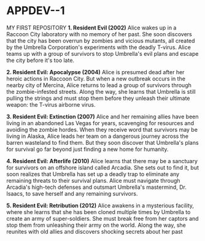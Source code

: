 # APPDEV--1
MY FIRST REPOSITORY
**1. Resident Evil (2002)**
Alice wakes up in a Raccoon City laboratory with no memory of her past. She soon discovers that the city has been overrun by zombies and vicious mutants, all created by the Umbrella Corporation's experiments with the deadly T-virus. Alice teams up with a group of survivors to stop Umbrella's evil plans and escape the city before it's too late.

**2. Resident Evil: Apocalypse (2004)**
Alice is presumed dead after her heroic actions in Raccoon City. But when a new outbreak occurs in the nearby city of Mercina, Alice returns to lead a group of survivors through the zombie-infested streets. Along the way, she learns that Umbrella is still pulling the strings and must stop them before they unleash their ultimate weapon: the T-virus airborne virus.

**3. Resident Evil: Extinction (2007)**
Alice and her remaining allies have been living in an abandoned Las Vegas for years, scavenging for resources and avoiding the zombie hordes. When they receive word that survivors may be living in Alaska, Alice leads her team on a dangerous journey across the barren wasteland to find them. But they soon discover that Umbrella's plans for survival go far beyond just finding a new home for humanity.

**4. Resident Evil: Afterlife (2010)**
Alice learns that there may be a sanctuary for survivors on an offshore island called Arcadia. She sets out to find it, but soon realizes that Umbrella has set up a deadly trap to eliminate any remaining threats to their survival plans. Alice must navigate through Arcadia's high-tech defenses and outsmart Umbrella's mastermind, Dr. Isaacs, to save herself and any remaining survivors.

**5. Resident Evil: Retribution (2012)**
Alice awakens in a mysterious facility, where she learns that she has been cloned multiple times by Umbrella to create an army of super-soldiers. She must break free from her captors and stop them from unleashing their army on the world. Along the way, she reunites with old allies and discovers shocking secrets about her past


